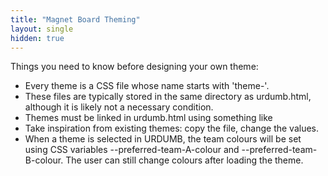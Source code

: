 ```yaml
---
title: "Magnet Board Theming"
layout: single
hidden: true
---
```

Things you need to know before designing your own theme:
- Every theme is a CSS file whose name starts with 'theme-'.
- These files are typically stored in the same directory as
  urdumb.html, although it is likely not a necessary condition.
- Themes must be linked in urdumb.html using something like
   <link rel="stylesheet" href="theme-insertthemenamehere.css" />
- Take inspiration from existing themes: copy the file, change the
  values.
- When a theme is selected in URDUMB, the team colours will be set using
  CSS variables --preferred-team-A-colour and
  --preferred-team-B-colour. The user can still change colours after
  loading the theme.
